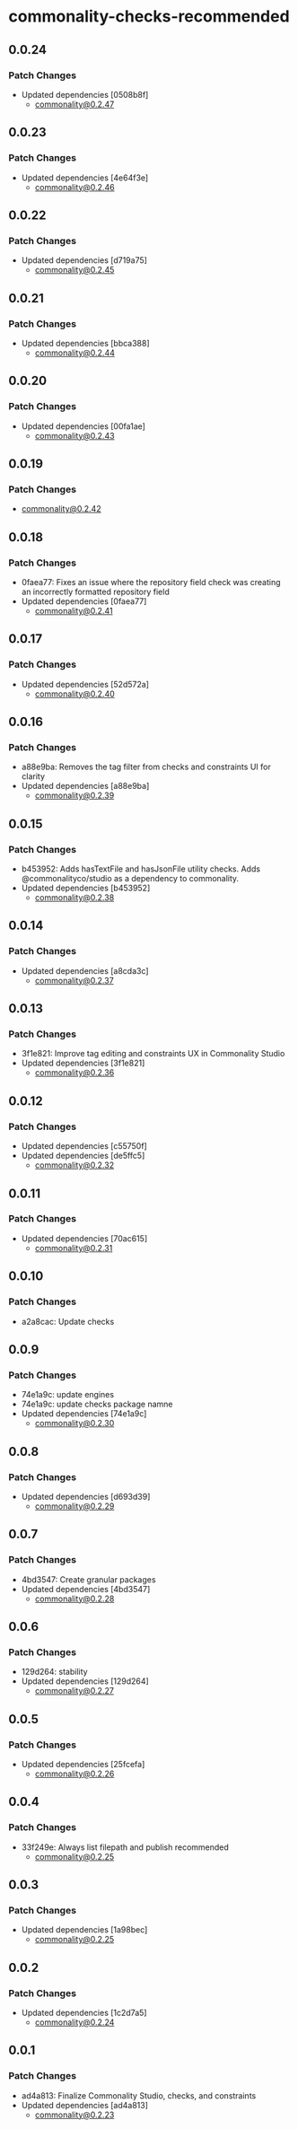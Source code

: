 # commonality-checks-recommended

## 0.0.24

### Patch Changes

- Updated dependencies [0508b8f]
  - commonality@0.2.47

## 0.0.23

### Patch Changes

- Updated dependencies [4e64f3e]
  - commonality@0.2.46

## 0.0.22

### Patch Changes

- Updated dependencies [d719a75]
  - commonality@0.2.45

## 0.0.21

### Patch Changes

- Updated dependencies [bbca388]
  - commonality@0.2.44

## 0.0.20

### Patch Changes

- Updated dependencies [00fa1ae]
  - commonality@0.2.43

## 0.0.19

### Patch Changes

- commonality@0.2.42

## 0.0.18

### Patch Changes

- 0faea77: Fixes an issue where the repository field check was creating an incorrectly formatted repository field
- Updated dependencies [0faea77]
  - commonality@0.2.41

## 0.0.17

### Patch Changes

- Updated dependencies [52d572a]
  - commonality@0.2.40

## 0.0.16

### Patch Changes

- a88e9ba: Removes the tag filter from checks and constraints UI for clarity
- Updated dependencies [a88e9ba]
  - commonality@0.2.39

## 0.0.15

### Patch Changes

- b453952: Adds hasTextFile and hasJsonFile utility checks. Adds @commonalityco/studio as a dependency to commonality.
- Updated dependencies [b453952]
  - commonality@0.2.38

## 0.0.14

### Patch Changes

- Updated dependencies [a8cda3c]
  - commonality@0.2.37

## 0.0.13

### Patch Changes

- 3f1e821: Improve tag editing and constraints UX in Commonality Studio
- Updated dependencies [3f1e821]
  - commonality@0.2.36

## 0.0.12

### Patch Changes

- Updated dependencies [c55750f]
- Updated dependencies [de5ffc5]
  - commonality@0.2.32

## 0.0.11

### Patch Changes

- Updated dependencies [70ac615]
  - commonality@0.2.31

## 0.0.10

### Patch Changes

- a2a8cac: Update checks

## 0.0.9

### Patch Changes

- 74e1a9c: update engines
- 74e1a9c: update checks package namne
- Updated dependencies [74e1a9c]
  - commonality@0.2.30

## 0.0.8

### Patch Changes

- Updated dependencies [d693d39]
  - commonality@0.2.29

## 0.0.7

### Patch Changes

- 4bd3547: Create granular packages
- Updated dependencies [4bd3547]
  - commonality@0.2.28

## 0.0.6

### Patch Changes

- 129d264: stability
- Updated dependencies [129d264]
  - commonality@0.2.27

## 0.0.5

### Patch Changes

- Updated dependencies [25fcefa]
  - commonality@0.2.26

## 0.0.4

### Patch Changes

- 33f249e: Always list filepath and publish recommended
  - commonality@0.2.25

## 0.0.3

### Patch Changes

- Updated dependencies [1a98bec]
  - commonality@0.2.25

## 0.0.2

### Patch Changes

- Updated dependencies [1c2d7a5]
  - commonality@0.2.24

## 0.0.1

### Patch Changes

- ad4a813: Finalize Commonality Studio, checks, and constraints
- Updated dependencies [ad4a813]
  - commonality@0.2.23
